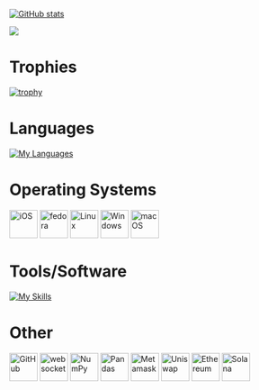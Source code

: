 [![GitHub stats](https://github-readme-stats.vercel.app/api?username=devappl69&show_icons=true&theme=great-gatsby)](https://github.com/devappl69?tab=repositories)

[![](https://komarev.com/ghpvc/?username=devappl&color=000000)](https://github.com/devappl?tab=repositories)

# Trophies
[![trophy](https://github-profile-trophy.vercel.app/?username=devappl69&theme=onedark)](https://github.com/ryo-ma/github-profile-trophy)

# Languages
[![My Languages](https://skillicons.dev/icons?i=cpp,css,py,rust,html,bash,lua,sql,pytorchmarkdown&theme=dark)](https://skillicons.dev)

# Operating Systems
<div >
	<img width="50" src="https://raw.githubusercontent.com/marwin1991/profile-technology-icons/refs/heads/main/icons/ios.png" alt="iOS" title="iOS"/>
	<img width="50" src="https://raw.githubusercontent.com/marwin1991/profile-technology-icons/refs/heads/main/icons/fedora.png" alt="fedora" title="fedora"/>
	<img width="50" src="https://raw.githubusercontent.com/marwin1991/profile-technology-icons/refs/heads/main/icons/linux.png" alt="Linux" title="Linux"/>
	<img width="50" src="https://raw.githubusercontent.com/marwin1991/profile-technology-icons/refs/heads/main/icons/windows.png" alt="Windows" title="Windows"/>
	<img width="50" src="https://raw.githubusercontent.com/marwin1991/profile-technology-icons/refs/heads/main/icons/macos.png" alt="macOS" title="macOS"/>
</div>

# Tools/Software
[![My Skills](https://skillicons.dev/icons?i=github,robloxstudio,godot,vscode,replit,photoshop,discord,flask,tensorflow,flask,selenium,sqlite,replit,raspberrypi&theme=dark)](https://skillicons.dev)

# Other
<div>
    <img width="50" src="https://raw.githubusercontent.com/marwin1991/profile-technology-icons/refs/heads/main/icons/github.png" alt="GitHub" title="GitHub"/>
    <img width="50" src="https://raw.githubusercontent.com/marwin1991/profile-technology-icons/refs/heads/main/icons/websocket.png" alt="websocket" title="websocket"/>
    <img width="50" src="https://raw.githubusercontent.com/marwin1991/profile-technology-icons/refs/heads/main/icons/numpy.png" alt="NumPy" title="NumPy"/>
    <img width="50" src="https://raw.githubusercontent.com/marwin1991/profile-technology-icons/refs/heads/main/icons/pandas.png" alt="Pandas" title="Pandas"/>
    <img width="50" src="https://raw.githubusercontent.com/marwin1991/profile-technology-icons/refs/heads/main/icons/metamask.png" alt="Metamask" title="Metamask"/>
    <img width="50" src="https://raw.githubusercontent.com/marwin1991/profile-technology-icons/refs/heads/main/icons/uniswap.png" alt="Uniswap" title="Uniswap"/>
    <img width="50" src="https://raw.githubusercontent.com/marwin1991/profile-technology-icons/refs/heads/main/icons/ethereum.png" alt="Ethereum" title="Ethereum"/>
    <img width="50" src="https://raw.githubusercontent.com/marwin1991/profile-technology-icons/refs/heads/main/icons/solana.png" alt="Solana" title="Solana"/>
</div>

